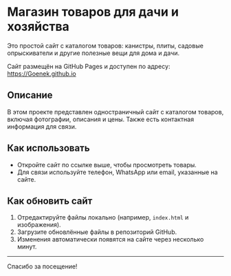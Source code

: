 # Магазин товаров для дачи и хозяйства

Это простой сайт с каталогом товаров: канистры, плиты, садовые опрыскиватели и другие полезные вещи для дома и дачи.

Сайт размещён на GitHub Pages и доступен по адресу:  
https://Goenek.github.io

## Описание

В этом проекте представлен одностраничный сайт с каталогом товаров, включая фотографии, описания и цены. Также есть контактная информация для связи.

## Как использовать

- Откройте сайт по ссылке выше, чтобы просмотреть товары.
- Для связи используйте телефон, WhatsApp или email, указанные на сайте.

## Как обновить сайт

1. Отредактируйте файлы локально (например, `index.html` и изображения).
2. Загрузите обновлённые файлы в репозиторий GitHub.
3. Изменения автоматически появятся на сайте через несколько минут.

---

Спасибо за посещение!

